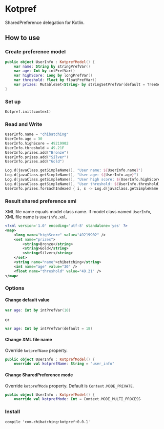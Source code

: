 # Kotpref

SharedPreference delegation for Kotlin.

## How to use

### Create preference model

```kotlin
public object UserInfo : KotprefModel() {
    var name: String by stringPrefVar()
    var age: Int by intPrefVar()
    var highScore: Long by longPrefVar()
    var threshold: Float by floatPrefVar()
    var prizes: MutableSet<String> by stringSetPrefVar(default = TreeSet<String>())
}
```

### Set up

```kotlin
Kotpref.init(context)
```

### Read and Write

```kotlin
UserInfo.name = "chibatching"
UserInfo.age = 30
UserInfo.highScore = 49219902
UserInfo.threshold = 49.21F
UserInfo.prizes.add("Bronze")
UserInfo.prizes.add("Silver")
UserInfo.prizes.add("Gold")

Log.d(javaClass.getSimpleName(), "User name: ${UserInfo.name}")
Log.d(javaClass.getSimpleName(), "User age: ${UserInfo.age}")
Log.d(javaClass.getSimpleName(), "User high score: ${UserInfo.highScore}")
Log.d(javaClass.getSimpleName(), "User threshold: ${UserInfo.threshold}")
UserInfo.prizes.forEachIndexed { i, s -> Log.d(javaClass.getSimpleName(), "prize[$i]: ${s}") }
```

### Result shared preference xml

XML file name equals model class name. If model class named `UserInfo`, XML file name is `UserInfo.xml`.

```xml
<?xml version='1.0' encoding='utf-8' standalone='yes' ?>
<map>
    <long name="highScore" value="49219902" />
    <set name="prizes">
        <string>Bronze</string>
        <string>Gold</string>
        <string>Silver</string>
    </set>
    <string name="name">chibatching</string>
    <int name="age" value="30" />
    <float name="threshold" value="49.21" />
</map>
```

### Options

#### Change default value

```kotlin
var age: Int by intPrefVar(18)
```

or

```kotlin
var age: Int by intPrefVar(default = 18)
```


#### Change XML file name

Override `kotprefName` property.

```kotlin
public object UserInfo : KotprefModel() {
    override val kotprefName: String = "user_info"
```

#### Change SharedPreference mode

Override `kotprefMode` property. Default is `Context.MODE_PRIVATE`.

```kotlin
public object UserInfo : KotprefModel() {
    override val kotprefMode: Int = Context.MODE_MULTI_PROCESS
```

### Install

```
compile 'com.chibatching:kotpref:0.0.1'
```
